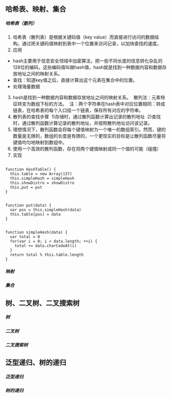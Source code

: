 ## 哈希表、映射、集合
##### 哈希表（散列）
1. 哈希表（散列表）是根据关键码值（key value）而直接进行访问的数据结构。通过把关键码值映射到表中一个位置来访问记录，以加快查找的速度。
2. 应用
* hash主要用于信息安全领域中加密算法，把一些不同长度的信息转化杂乱的128位的编码，这些编码值叫做hash值，hash就是找到一种数据内容和数据存放地址之间的映射关系。
* 查找：知道key值之后，直接计算出这个元素在集合中的位置。
* 处理海量数据
3. hash是找到一种数据内容和数据存放地址之间的映射关系。
&nbsp;散列法：元素特征转变为数组下标的方法。
&nbsp;注：两个字符串在hash表中对应位置相同：转成链表，在哈希表的每个入口挂一个链表，保存所有对应的字符串。
4. 散列表的查找步骤
&nbsp;1)存储时，通过散列函数计算出记录的散列地址
&nbsp;2)查找时，通过散列函数计算记录的散列地址，并按照散列地址访问该记录。
5. 理想情况下，散列函数会将每个键值映射为一个唯一的数组索引。然而，键的数量是无限的，数组的长度是有限的，一个更现实的目标是让散列函数尽量将键值均匀地映射到数组中。
6. 使用一个高效的散列函数，存在将两个键值映射成同一个值的可能（碰撞）
7. 实现
<pre><code>
function HashTable() {
  this.table = new Array(137)
  this.simpleHash = simpleHash
  this.showDistro = showDistro
  this.put = put
}
</code></pre>
<pre><code>
function put(data) {
  var pos = this.simpleHash(data)
  this.table[pos] = data
}
</code></pre>
<pre><code>
function simpleHash(data) {
  var total = 0
  for(var i = 0; i < data.length; ++i) {
    total += data.charCodeAt(i)
  }
  return total % this.table.length
}
</code></pre>
##### 映射
##### 集合
## 树、二叉树、二叉搜索树
##### 树
##### 二叉树
##### 二叉搜索树
## 泛型递归、树的递归
##### 泛型递归
##### 树的递归